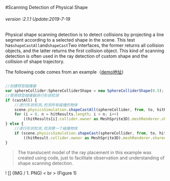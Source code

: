 #Scanning Detection of Physical Shape

###### *version :2.1.1   Update:2019-7-19*

Physical shape scanning detection is to detect collisions by projecting a line segment according to a selected shape in the scene. This test has`shapeCastAll`and`shapeCast`Two interfaces, the former returns all collision objects, and the latter returns the first collision object. This kind of scanning detection is often used in the ray detection of custom shape and the collision of shape trajectory.

The following code comes from an example（[demo地址](https://layaair.ldc.layabox.com/demo2/?language=ch&category=3d&group=Physics3D&name=PhysicsWorld_RayShapeCast))


```typescript

//创建球型碰撞器
var sphereCollider:SphereColliderShape = new SphereColliderShape(0.5);
//使用球型碰撞器进行形状检测
if (castAll) {
    //进行形状检测,检测所有碰撞的物体
    scene.physicsSimulation.shapeCastAll(sphereCollider, from, to, hitResults);
    for (i = 0, n = hitResults.length; i < n; i++)
        ((hitResults[i].collider.owner as MeshSprite3D).meshRenderer.sharedMaterial as BlinnPhongMaterial).albedoColor = new Vector4(1.0, 0.0, 0.0, 1.0);
} else {
    //进行形状检测,检测第一个碰撞物体
    if (scene.physicsSimulation.shapeCast(sphereCollider, from, to, hitResult))
        ((hitResult.collider.owner as MeshSprite3D).meshRenderer.sharedMaterial as BlinnPhongMaterial).albedoColor = new Vector4(1.0, 0.0, 0.0, 1.0);
}
```


> The translucent model of the ray placement in this example was created using code, just to facilitate observation and understanding of shape scanning detection.
>

! [] (IMG / 1. PNG) < br > (Figure 1)

